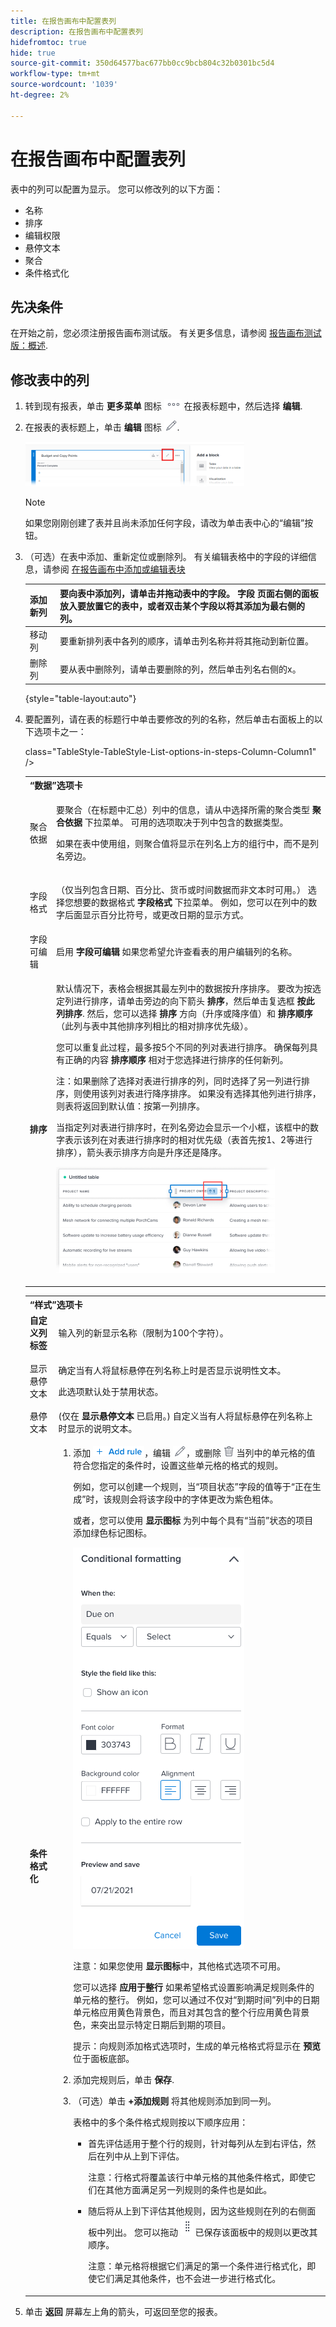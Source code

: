```yaml
---
title: 在报告画布中配置表列
description: 在报告画布中配置表列
hidefromtoc: true
hide: true
source-git-commit: 350d64577bac677bb0cc9bcb804c32b0301bc5d4
workflow-type: tm+mt
source-wordcount: '1039'
ht-degree: 2%

---
```



# 在报告画布中配置表列

表中的列可以配置为显示。 您可以修改列的以下方面：

* 名称
* 排序
* 编辑权限
* 悬停文本
* 聚合
* 条件格式化

## 先决条件

在开始之前，您必须注册报告画布测试版。 有关更多信息，请参阅 [报告画布测试版：概述](/help/quicksilver/product-announcements/betas/canvas-dashboards-beta/reporting-canvas-beta-overview.md).

## 修改表中的列

1. 转到现有报表，单击 **更多菜单** 图标 ![](assets/more-icon.png) 在报表标题中，然后选择 **编辑**.
1. 在报表的表标题上，单击 **编辑** 图标 ![](assets/edit-icon.png).

   ![](assets/edit-icon-table-header-350x71.png)

   >[!NOTE]
   >
   >如果您刚刚创建了表并且尚未添加任何字段，请改为单击表中心的“编辑”按钮。

1. （可选）在表中添加、重新定位或删除列。 有关编辑表格中的字段的详细信息，请参阅 [在报告画布中添加或编辑表块](../../../reports-and-dashboards/reporting-canvas/table-blocks/add-or-edit-report-table.md)

   | 添加新列 | 要向表中添加列，请单击并拖动表中的字段。 **字段** 页面右侧的面板放入要放置它的表中，或者双击某个字段以将其添加为最右侧的列。 |
   |---|---|
   | 移动列 | 要重新排列表中各列的顺序，请单击列名称并将其拖动到新位置。 |
   | 删除列 | 要从表中删除列，请单击要删除的列，然后单击列名右侧的x。 |

   {style="table-layout:auto"}

1. 要配置列，请在表的标题行中单击要修改的列的名称，然后单击右面板上的以下选项卡之一：

   <table style="table-layout:auto"> 
    <col> class="TableStyle-TableStyle-List-options-in-steps-Column-Column1" /&gt;
    <tbody>
     <tr data-mc-conditions="">
      <th role="rowheader" colspan="2">“数据”选项卡</th>
     </tr>
     <tr data-mc-conditions="">
      <td role="rowheader">聚合依据</td>
      <td><p> 要聚合（在标题中汇总）列中的信息，请从中选择所需的聚合类型 <strong>聚合依据</strong> 下拉菜单。 可用的选项取决于列中包含的数据类型。</p><p>如果在表中使用组，则聚合值将显示在列名上方的组行中，而不是列名旁边。</p></td>
     </tr>
     <tr data-mc-conditions="">
      <td role="rowheader">字段格式</td>
      <td><p>（仅当列包含日期、百分比、货币或时间数据而非文本时可用。） 选择您想要的数据格式 <b>字段格式</b> 下拉菜单。 例如，您可以在列中的数字后面显示百分比符号，或更改日期的显示方式。</p></td>
     </tr>
     <tr data-mc-conditions="">
      <td role="rowheader">字段可编辑</td>
      <td><span>启用 <strong>字段可编辑</strong> 如果您希望允许查看表的用户编辑列的名称。</span></td>
     </tr>
     <tr>
      <td role="rowheader"><strong>排序</strong></td>
      <td><p>默认情况下，表格会根据其最左列中的数据按升序排序。 要改为按选定列进行排序，请单击旁边的向下箭头 <strong>排序</strong>，然后单击复选框 <b>按此列排序</b>. 然后，您可以选择 <strong>排序</strong> 方向（升序或降序值）和 <strong>排序顺序</strong> （此列与表中其他排序列相比的相对排序优先级）。</p><p>您可以重复此过程，最多按5个不同的列对表进行排序。 确保每列具有正确的内容 <strong>排序顺序</strong> 相对于您选择进行排序的任何新列。</p><p>注：如果删除了选择对表进行排序的列，同时选择了另一列进行排序，则使用该列对表进行降序排序。 如果没有选择其他列进行排序，则表将返回到默认值：按第一列排序。</p><p>当指定列对表进行排序时，在列名旁边会显示一个小框，该框中的数字表示该列在对表进行排序时的相对优先级（表首先按1、2等进行排序），箭头表示排序方向是升序还是降序。 </p><p><img src="assets/sorting-indicator-350x170.png" style="width: 350;height: 170;"></p></td>
     </tr>
    </tbody>
   </table>

   <table style="table-layout:auto"> 
    <col> 
    <col> 
    <tbody> 
     <tr> 
      <th role="rowheader" colspan="2">“样式”选项卡</th> 
     </tr> 
     <tr> 
      <td role="rowheader"><strong>自定义列标签</strong> </td> 
      <td>输入列的新显示名称（限制为100个字符）。</td> 
     </tr> 
     <tr> 
      <td role="rowheader">显示悬停文本</td> 
      <td> <p>确定当有人将鼠标悬停在列名称上时是否显示说明性文本。</p> <p>此选项默认处于禁用状态。</p> </td> 
     </tr> 
     <tr> 
      <td role="rowheader">悬停文本</td> 
      <td>(仅在 <strong>显示悬停文本</strong> 已启用。) 自定义当有人将鼠标悬停在列名称上时显示的说明文本。</td> 
     </tr> 
     <tr> 
      <td role="rowheader"><strong>条件格式化</strong> </td> 
      <td> 
       <ol data-mc-continue="false"> 
        <li value="1"> <p>添加 <img src="assets/add-rule.png">，编辑 <img src="assets/edit-icon.png">，或删除 <img src="assets/delete.png"> 当列中的单元格的值符合您指定的条件时，设置这些单元格的格式的规则。</p> <p>例如，您可以创建一个规则，当“项目状态”字段的值等于“正在生成”时，该规则会将该字段中的字体更改为紫色粗体。</p> <p>或者，您可以使用 <b>显示图标</b> 为列中每个具有“当前”状态的项目添加绿色标记图标。</p> <p> <img src="assets/conditional-formatting-options.png"> </p> <p>注意：如果您使用 <strong>显示图标</strong>中，其他格式选项不可用。</p> <p>您可以选择 <strong>应用于整行</strong> 如果希望格式设置影响满足规则条件的单元格的整行。 例如，您可以通过不仅对“到期时间”列中的日期单元格应用黄色背景色，而且对其包含的整个行应用黄色背景色，来突出显示特定日期后到期的项目。</p> <p>提示：向规则添加格式选项时，生成的单元格格式将显示在 <strong>预览</strong> 位于面板底部。</p> </li> 
        <li value="2">添加完规则后，单击 <strong>保存</strong>.</li> 
        <li value="3"> <p>（可选）单击 <b>+添加规则</b> 将其他规则添加到同一列。</p> <p>表格中的多个条件格式规则按以下顺序应用：</p> 
         <ul> 
          <li> <p>首先评估适用于整个行的规则，针对每列从左到右评估，然后在列中从上到下评估。</p> <p>注意：行格式将覆盖该行中单元格的其他条件格式，即使它们在其他方面满足另一列规则的条件也是如此。</p> </li> 
          <li> <p>随后将从上到下评估其他规则，因为这些规则在列的右侧面板中列出。 您可以拖动 <img src="assets/drag-object-icon.png"> 已保存该面板中的规则以更改其顺序。</p> <p>注意：单元格将根据它们满足的第一个条件进行格式化，即使它们满足其他条件，也不会进一步进行格式化。</p> </li> 
         </ul> </li> 
       </ol> </td> 
     </tr> 
    </tbody> 
   </table>

1. 单击 **返回** 屏幕左上角的箭头，可返回至您的报表。
